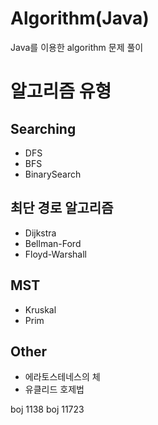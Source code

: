 # Algorithm(Java)
Java를 이용한 algorithm 문제 풀이

# 알고리즘 유형
## Searching 
- DFS
- BFS
- BinarySearch

## 최단 경로 알고리즘 
- Dijkstra
- Bellman-Ford
- Floyd-Warshall

## MST 
- Kruskal
- Prim

## Other 
- 에라토스테네스의 체
- 유클리드 호제법

boj 1138
boj 11723
